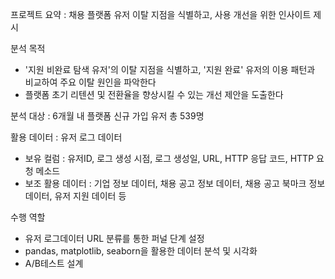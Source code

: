 프로젝트 요약 : 채용 플랫폼 유저 이탈 지점을 식별하고, 사용 개선을 위한 인사이트 제시

분석 목적
- '지원 비완료 탐색 유저'의 이탈 지점을 식별하고, '지원 완료' 유저의 이용 패턴과 비교하여 주요 이탈 원인을 파악한다
- 플랫폼 초기 리텐션 및 전환율을 향상시킬 수 있는 개선 제안을 도출한다

분석 대상 : 6개월 내 플랫폼 신규 가입 유저 총 539명

활용 데이터 : 유저 로그 데이터
- 보유 컬럼 : 유저ID, 로그 생성 시점, 로그 생성일, URL, HTTP 응답 코드, HTTP 요청 메소드
- 보조 활용 데이터 : 기업 정보 데이터, 채용 공고 정보 데이터, 채용 공고 북마크 정보 데이터, 유저 지원 데이터 등

수행 역할
- 유저 로그데이터 URL 분류를 통한 퍼널 단계 설정
- pandas, matplotlib, seaborn을 활용한 데이터 분석 및 시각화
- A/B테스트 설계
